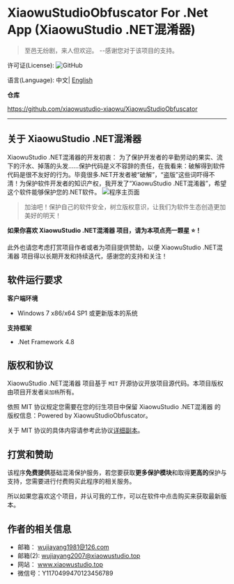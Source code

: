 # XiaowuStudioObfuscator For .Net App (XiaowuStudio .NET混淆器)
>至邑无纷剧，来人但欢迎。 --感谢您对于该项目的支持。
>
许可证(License): 
![GitHub](https://img.shields.io/github/license/xiaowustudio-xiaowu/XiaowuStudioObfuscator)

语言(Language): 中文| [English](README.en.md)

**仓库**

https://github.com/xiaowustudio-xiaowu/XiaowuStudioObfuscator

---
## 关于 XiaowuStudio .NET混淆器

XiaowuStudio .NET混淆器的开发初衷：
为了保护开发者的辛勤劳动的果实、流下的汗水、掉落的头发……保护代码是义不容辞的责任，在我看来：破解得到软件代码是很不友好的行为。毕竟很多.NET开发者被“破解”，“盗版”这些词吓得不清！为保护软件开发者的知识产权，我开发了“XiaowuStudio .NET混淆器”，希望这个软件能够保护您的.NET软件。
![程序主页面](https://user-images.githubusercontent.com/52036257/147386290-adef353a-5a93-43f1-9dc2-a7c293acd187.png)
>加油吧！保护自己的软件安全，树立版权意识，让我们为软件生态创造更加美好的明天！
>
**如果你喜欢 XiaowuStudio .NET混淆器 项目，请为本项点亮一颗星 ⭐！**

此外也请您考虑打赏项目作者或者为项目提供赞助，以便 XiaowuStudio .NET混淆器 项目得以长期开发和持续迭代，感谢您的支持和关注！

## 软件运行要求

**客户端环境**

- Windows 7 x86/x64 SP1 或更新版本的系统

**支持框架**

- .Net Framework 4.8

## 版权和协议

XiaowuStudio .NET混淆器 项目基于 ``MIT`` 开源协议开放项目源代码。本项目版权由项目开发者``吴加杨``所有。

依照 MIT 协议规定您需要在您的衍生项目中保留 XiaowuStudio .NET混淆器 的版权信息：Powered by XiaowuStudioObfuscator。

关于 MIT 协议的具体内容请参考此协议[详细副本](LICENSE)。

## 打赏和赞助
<!-- wp:paragraph -->
<p>该程序<strong>免费提供</strong>基础混淆保护服务，若您要获取<strong>更多保护模块</strong>和取得<strong>更高的</strong>保护与支持，您需要进行付费购买此程序的相关服务。</p>
<!-- /wp:paragraph -->

<!-- wp:paragraph -->
<p>所以如果您喜欢这个项目，并认可我的工作，可以在软件中点击购买来获取最新版本。</p>
<!-- /wp:paragraph -->

## 作者的相关信息 
- 邮箱： wujiayang1981@126.com
- 邮箱(2): wujiayang2007@xiaowustudio.top
- 网站： www.xiaowustudio.top
- 微信号：Y1170499470123456789
